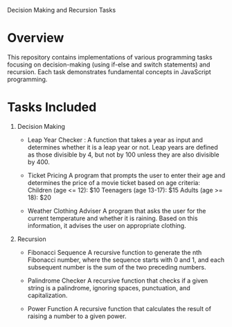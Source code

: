 Decision Making and Recursion Tasks

# Overview

This repository contains implementations of various programming tasks focusing on decision-making (using if-else and switch statements) and recursion. Each task demonstrates fundamental concepts in JavaScript programming.

# Tasks Included

1. Decision Making

   - Leap Year Checker :
     A function that takes a year as input and determines whether it is a leap year or not. Leap years are defined as those divisible by 4, but not by 100 unless they are also divisible by 400.

   - Ticket Pricing
     A program that prompts the user to enter their age and determines the price of a movie ticket based on age criteria:
     Children (age <= 12): $10
     Teenagers (age 13-17): $15
     Adults (age >= 18): $20

   - Weather Clothing Adviser
     A program that asks the user for the current temperature and whether it is raining. Based on this information, it advises the user on appropriate clothing.

2. Recursion

   - Fibonacci Sequence
     A recursive function to generate the nth Fibonacci number, where the sequence starts with 0 and 1, and each subsequent number is the sum of the two preceding numbers.

   - Palindrome Checker
     A recursive function that checks if a given string is a palindrome, ignoring spaces, punctuation, and capitalization.

   - Power Function
     A recursive function that calculates the result of raising a number to a given power.
